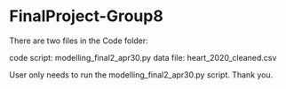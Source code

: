 # FinalProject-Group8
There are two files in the Code folder:

code script: modelling_final2_apr30.py
data file: heart_2020_cleaned.csv

User only needs to run the modelling_final2_apr30.py script. Thank you.
